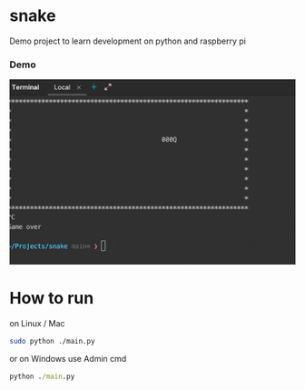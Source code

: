 # snake

Demo project to learn development on python and raspberry pi

### Demo

![demo image](./docs/demo.gif)

# How to run

on Linux / Mac
```bash
sudo python ./main.py
```

or on Windows use Admin cmd
```cmd
python ./main.py
```